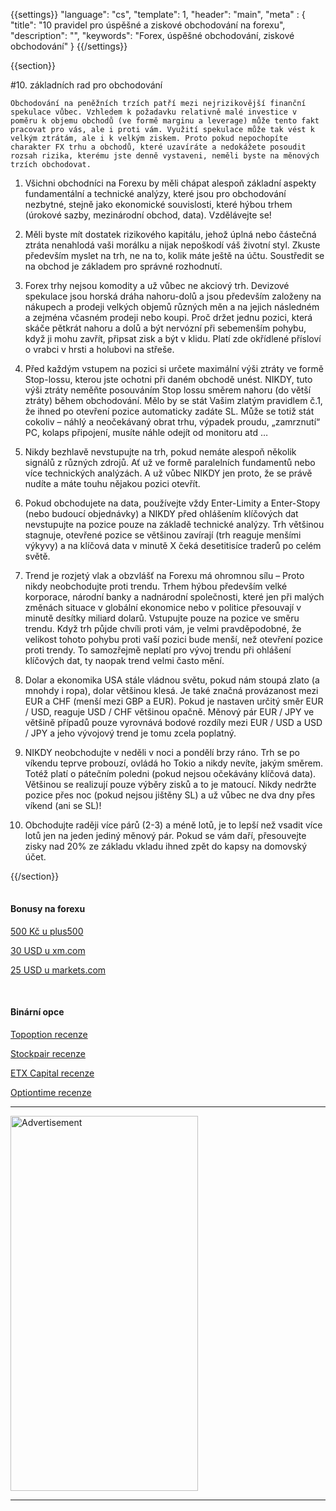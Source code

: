 {{settings}}
  "language": "cs",
  "template": 1,
  "header": "main",
  "meta" : {
    "title": "10 pravidel pro úspěšné a ziskové obchodování na forexu",
    "description": "",
    "keywords": "Forex, úspěšné obchodování, ziskové obchodování"
  }
{{/settings}}

<div class="row">
<div class="col-md-9" role="main" markdown="1">

{{section}}



#10. základních rad pro obchodování

    Obchodování na peněžních trzích patří mezi nejrizikovější finanční spekulace vůbec. Vzhledem k požadavku relativně malé investice v poměru k objemu obchodů (ve formě marginu a leverage) může tento fakt pracovat pro vás, ale i proti vám. Využití spekulace může tak vést k velkým ztrátám, ale i k velkým ziskem. Proto pokud nepochopíte charakter FX trhu a obchodů, které uzavíráte a nedokážete posoudit rozsah rizika, kterému jste denně vystaveni, neměli byste na měnových trzích obchodovat.


1. Všichni obchodníci na Forexu by měli chápat alespoň základní aspekty fundamentální a technické analýzy, které jsou pro obchodování nezbytné, stejně jako ekonomické souvislosti, které hýbou trhem (úrokové sazby, mezinárodní obchod, data). Vzdělávejte se!

2. Měli byste mít dostatek rizikového kapitálu, jehož úplná nebo částečná ztráta nenahlodá vaši morálku a nijak nepoškodí váš životní styl. Zkuste především myslet na trh, ne na to, kolik máte ještě na účtu. Soustředit se na obchod je základem pro správné rozhodnutí.

3. Forex trhy nejsou komodity a už vůbec ne akciový trh. Devizové spekulace jsou horská dráha nahoru-dolů a jsou především založeny na nákupech a prodeji velkých objemů různých měn a na jejich následném a zejména včasném prodeji nebo koupi. Proč držet jednu pozici, která skáče pětkrát nahoru a dolů a být nervózní při sebemenším pohybu, když ji mohu zavřít, připsat zisk a být v klidu. Platí zde okřídlené přísloví o vrabci v hrsti a holubovi na střeše.

4. Před každým vstupem na pozici si určete maximální výši ztráty ve formě Stop-lossu, kterou jste ochotni při daném obchodě unést. NIKDY, tuto výši ztráty neměňte posouváním Stop lossu směrem nahoru (do větší ztráty) během obchodování. Mělo by se stát Vašim zlatým pravidlem č.1, že ihned po otevření pozice automaticky zadáte SL. Může se totiž stát cokoliv – náhlý a neočekávaný obrat trhu, výpadek proudu, „zamrznutí“ PC, kolaps připojení, musíte náhle odejít od monitoru atd …

5. Nikdy bezhlavě nevstupujte na trh, pokud nemáte alespoň několik signálů z různých zdrojů. Ať už ve formě paralelních fundamentů nebo více technických analýzách. A už vůbec NIKDY jen proto, že se právě nudíte a máte touhu nějakou pozici otevřít.

6. Pokud obchodujete na data, používejte vždy Enter-Limity a Enter-Stopy (nebo budoucí objednávky) a NIKDY před ohlášením klíčových dat nevstupujte na pozice pouze na základě technické analýzy. Trh většinou stagnuje, otevřené pozice se většinou zavírají (trh reaguje menšími výkyvy) a na klíčová data v minutě X čeká desetitisíce traderů po celém světě.

7. Trend je rozjetý vlak a obzvlášť na Forexu má ohromnou sílu – Proto nikdy neobchodujte proti trendu. Trhem hýbou především velké korporace, národní banky a nadnárodní společnosti, které jen při malých změnách situace v globální ekonomice nebo v politice přesouvají v minutě desítky miliard dolarů. Vstupujte pouze na pozice ve směru trendu. Když trh půjde chvíli proti vám, je velmi pravděpodobné, že velikost tohoto pohybu proti vaší pozici bude menší, než otevření pozice proti trendy. To samozřejmě neplatí pro vývoj trendu při ohlášení klíčových dat, ty naopak trend velmi často mění.

8. Dolar a ekonomika USA stále vládnou světu, pokud nám stoupá zlato (a mnohdy i ropa), dolar většinou klesá. Je také značná provázanost mezi EUR a CHF (menší mezi GBP a EUR). Pokud je nastaven určitý směr EUR / USD, reaguje USD / CHF většinou opačně. Měnový pár EUR / JPY ve většině případů pouze vyrovnává bodové rozdíly mezi EUR / USD a USD / JPY a jeho vývojový trend je tomu zcela poplatný.

9. NIKDY neobchodujte v neděli v noci a pondělí brzy ráno. Trh se po víkendu teprve probouzí, ovládá ho Tokio a nikdy nevíte, jakým směrem. Totéž platí o pátečním poledni (pokud nejsou očekávány klíčová data). Většinou se realizují pouze výběry zisků a to je matoucí. Nikdy nedržte pozice přes noc (pokud nejsou jištěny SL) a už vůbec ne dva dny přes víkend (ani se SL)!

10. Obchodujte raději více párů (2-3) a méně lotů, je to lepší než vsadit více lotů jen na jeden jediný měnový pár. Pokud se vám daří, přesouvejte zisky nad 20% ze základu vkladu ihned zpět do kapsy na domovský účet.




{{/section}}
</div>
<div class="col-md-3" markdown="1">
<div class="well" markdown="1" style="margin-top: 2.5em">

#### Bonusy na forexu

[500 Kč u plus500](http://www.forexsrovnavac.cz/plus500 "plus500")

[30 USD u xm.com](http://www.forexsrovnavac.cz/xm-xemarkets-com "XM.com")

[25 USD u markets.com](http://www.forexsrovnavac.cz/markets-com-recenze "markets.com")

<br>

#### Binární opce

[Topoption recenze](http://www.forexsrovnavac.cz/topoption "TopOption recenze")

[Stockpair recenze](http://www.forexsrovnavac.cz/stockpair "Stockapair recenze")

[ETX Capital recenze](http://www.forexsrovnavac.cz/etx-capital-zkusenosti "ETX Capital recenze")

[Optiontime recenze](http://www.forexsrovnavac.cz/optiontime "OptionTime recenze")


</div>


- - -

<SCRIPT language='JavaScript1.1' SRC="https://ad.doubleclick.net/ddm/adj/N8017.2070109FOREXSROVNAVAC.CZ/B9072665.122768029;sz=300x600;ord={{@timestamp}}?"></SCRIPT><NOSCRIPT><A HREF="https://ad.doubleclick.net/ddm/jump/N8017.2070109FOREXSROVNAVAC.CZ/B9072665.122768029;sz=300x600;ord={{@timestamp}}?"><IMG SRC="https://ad.doubleclick.net/ddm/ad/N8017.2070109FOREXSROVNAVAC.CZ/B9072665.122768029;sz=300x600;ord={{@timestamp}}?" BORDER=0 WIDTH=300 HEIGHT=600 ALT="Advertisement"></A></NOSCRIPT>

- - -
<!--
<a href="http://blog.forexsrovnavac.cz/plus500cz"  target="_blank">
 <img src="http://blog.forexsrovnavac.cz/wp-content/uploads/2014/10/informace.png" width="" height=""/>
</a>
-->

</div>
</div>
